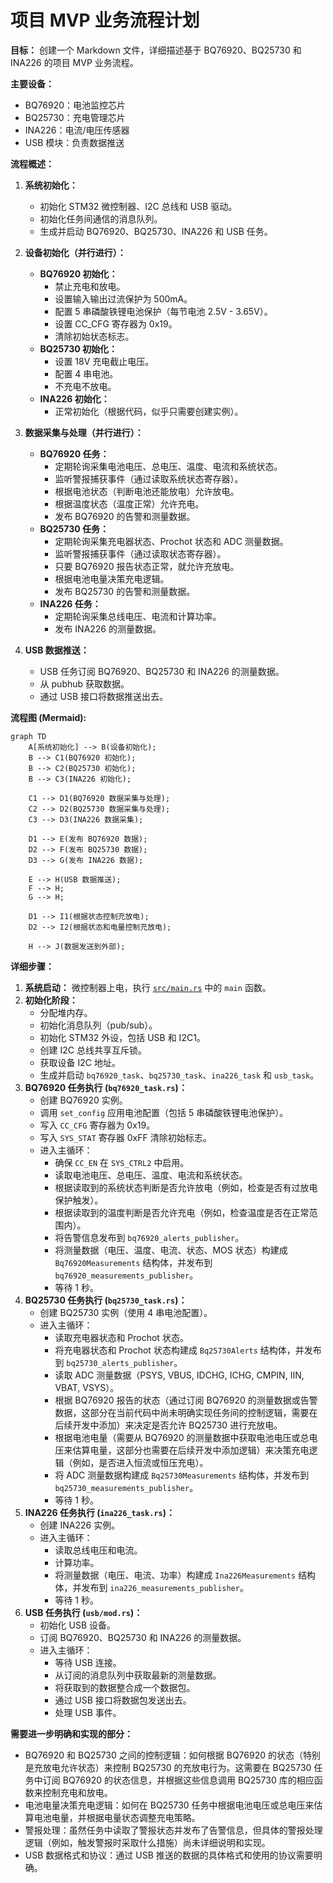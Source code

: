 # 项目 MVP 业务流程计划

**目标：** 创建一个 Markdown 文件，详细描述基于 BQ76920、BQ25730 和 INA226 的项目 MVP 业务流程。

**主要设备：**

- BQ76920：电池监控芯片
- BQ25730：充电管理芯片
- INA226：电流/电压传感器
- USB 模块：负责数据推送

**流程概述：**

1. **系统初始化：**
    - 初始化 STM32 微控制器、I2C 总线和 USB 驱动。
    - 初始化任务间通信的消息队列。
    - 生成并启动 BQ76920、BQ25730、INA226 和 USB 任务。

2. **设备初始化（并行进行）：**
    - **BQ76920 初始化：**
        - 禁止充电和放电。
        - 设置输入输出过流保护为 500mA。
        - 配置 5 串磷酸铁锂电池保护（每节电池 2.5V - 3.65V）。
        - 设置 CC_CFG 寄存器为 0x19。
        - 清除初始状态标志。
    - **BQ25730 初始化：**
        - 设置 18V 充电截止电压。
        - 配置 4 串电池。
        - 不充电不放电。
    - **INA226 初始化：**
        - 正常初始化（根据代码，似乎只需要创建实例）。

3. **数据采集与处理（并行进行）：**
    - **BQ76920 任务：**
        - 定期轮询采集电池电压、总电压、温度、电流和系统状态。
        - 监听警报捕获事件（通过读取系统状态寄存器）。
        - 根据电池状态（判断电池还能放电）允许放电。
        - 根据温度状态（温度正常）允许充电。
        - 发布 BQ76920 的告警和测量数据。
    - **BQ25730 任务：**
        - 定期轮询采集充电器状态、Prochot 状态和 ADC 测量数据。
        - 监听警报捕获事件（通过读取状态寄存器）。
        - 只要 BQ76920 报告状态正常，就允许充放电。
        - 根据电池电量决策充电逻辑。
        - 发布 BQ25730 的告警和测量数据。
    - **INA226 任务：**
        - 定期轮询采集总线电压、电流和计算功率。
        - 发布 INA226 的测量数据。

4. **USB 数据推送：**
    - USB 任务订阅 BQ76920、BQ25730 和 INA226 的测量数据。
    - 从 pubhub 获取数据。
    - 通过 USB 接口将数据推送出去。

**流程图 (Mermaid):**

```mermaid
graph TD
    A[系统初始化] --> B(设备初始化);
    B --> C1(BQ76920 初始化);
    B --> C2(BQ25730 初始化);
    B --> C3(INA226 初始化);

    C1 --> D1(BQ76920 数据采集与处理);
    C2 --> D2(BQ25730 数据采集与处理);
    C3 --> D3(INA226 数据采集);

    D1 --> E(发布 BQ76920 数据);
    D2 --> F(发布 BQ25730 数据);
    D3 --> G(发布 INA226 数据);

    E --> H(USB 数据推送);
    F --> H;
    G --> H;

    D1 --> I1(根据状态控制充放电);
    D2 --> I2(根据状态和电量控制充放电);

    H --> J(数据发送到外部);
```

**详细步骤：**

1. **系统启动：** 微控制器上电，执行 [`src/main.rs`](src/main.rs) 中的 `main` 函数。
2. **初始化阶段：**
    - 分配堆内存。
    - 初始化消息队列（pub/sub）。
    - 初始化 STM32 外设，包括 USB 和 I2C1。
    - 创建 I2C 总线共享互斥锁。
    - 获取设备 I2C 地址。
    - 生成并启动 `bq76920_task`、`bq25730_task`、`ina226_task` 和 `usb_task`。
3. **BQ76920 任务执行 (`bq76920_task.rs`)：**
    - 创建 BQ76920 实例。
    - 调用 `set_config` 应用电池配置（包括 5 串磷酸铁锂电池保护）。
    - 写入 `CC_CFG` 寄存器为 0x19。
    - 写入 `SYS_STAT` 寄存器 0xFF 清除初始标志。
    - 进入主循环：
        - 确保 `CC_EN` 在 `SYS_CTRL2` 中启用。
        - 读取电池电压、总电压、温度、电流和系统状态。
        - 根据读取到的系统状态判断是否允许放电（例如，检查是否有过放电保护触发）。
        - 根据读取到的温度判断是否允许充电（例如，检查温度是否在正常范围内）。
        - 将告警信息发布到 `bq76920_alerts_publisher`。
        - 将测量数据（电压、温度、电流、状态、MOS 状态）构建成 `Bq76920Measurements` 结构体，并发布到 `bq76920_measurements_publisher`。
        - 等待 1 秒。
4. **BQ25730 任务执行 (`bq25730_task.rs`)：**
    - 创建 BQ25730 实例（使用 4 串电池配置）。
    - 进入主循环：
        - 读取充电器状态和 Prochot 状态。
        - 将充电器状态和 Prochot 状态构建成 `Bq25730Alerts` 结构体，并发布到 `bq25730_alerts_publisher`。
        - 读取 ADC 测量数据（PSYS, VBUS, IDCHG, ICHG, CMPIN, IIN, VBAT, VSYS）。
        - 根据 BQ76920 报告的状态（通过订阅 BQ76920 的测量数据或告警数据，这部分在当前代码中尚未明确实现任务间的控制逻辑，需要在后续开发中添加）来决定是否允许 BQ25730 进行充放电。
        - 根据电池电量（需要从 BQ76920 的测量数据中获取电池电压或总电压来估算电量，这部分也需要在后续开发中添加逻辑）来决策充电逻辑（例如，是否进入恒流或恒压充电）。
        - 将 ADC 测量数据构建成 `Bq25730Measurements` 结构体，并发布到 `bq25730_measurements_publisher`。
        - 等待 1 秒。
5. **INA226 任务执行 (`ina226_task.rs`)：**
    - 创建 INA226 实例。
    - 进入主循环：
        - 读取总线电压和电流。
        - 计算功率。
        - 将测量数据（电压、电流、功率）构建成 `Ina226Measurements` 结构体，并发布到 `ina226_measurements_publisher`。
        - 等待 1 秒。
6. **USB 任务执行 (`usb/mod.rs`)：**
    - 初始化 USB 设备。
    - 订阅 BQ76920、BQ25730 和 INA226 的测量数据。
    - 进入主循环：
        - 等待 USB 连接。
        - 从订阅的消息队列中获取最新的测量数据。
        - 将获取到的数据整合成一个数据包。
        - 通过 USB 接口将数据包发送出去。
        - 处理 USB 事件。

**需要进一步明确和实现的部分：**

- BQ76920 和 BQ25730 之间的控制逻辑：如何根据 BQ76920 的状态（特别是充放电允许状态）来控制 BQ25730 的充放电行为。这需要在 BQ25730 任务中订阅 BQ76920 的状态信息，并根据这些信息调用 BQ25730 库的相应函数来控制充电和放电。
- 电池电量决策充电逻辑：如何在 BQ25730 任务中根据电池电压或总电压来估算电池电量，并根据电量状态调整充电策略。
- 警报处理：虽然任务中读取了警报状态并发布了告警信息，但具体的警报处理逻辑（例如，触发警报时采取什么措施）尚未详细说明和实现。
- USB 数据格式和协议：通过 USB 推送的数据的具体格式和使用的协议需要明确。
